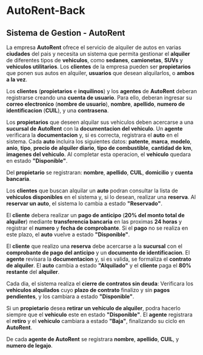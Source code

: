# AutoRent-Back

## Sistema de Gestion - AutoRent

La empresa **AutoRent** ofrece el servicio de alquiler de autos en varias **ciudades** del pais y necesita un sistema que permita gestionar el **alquiler** de diferentes tipos de **vehiculos**, como **sedanes**, **camionetas**, **SUVs** y **vehiculos utilitarios**. Los **clientes** de la empresa pueden ser **propietarios** que ponen sus autos en alquiler, **usuarios** que desean alquilarlos, o **ambos a la vez**.

Los **clientes** (**propietarios** e **inquilinos**) y los **agentes** de **AutoRent** deberan registrarse creando una **cuenta de usuario**. Para ello, deberan ingresar su **correo electronico** (**nombre de usuario**), **nombre**, **apellido**, **numero de identificacion** (**CUIL**), y una **contrasena**.

Los **propietarios** que deseen alquilar sus vehiculos deben acercarse a una **sucursal de AutoRent** con la **documentacion del vehiculo**. Un **agente** verificara la **documentacion** y, si es correcta, registrara el **auto** en el sistema. Cada **auto** incluira los siguientes datos: **patente**, **marca**, **modelo**, **anio**, **tipo**, **precio de alquiler diario**, **tipo de combustible**, **cantidad de km**, **imagenes del vehiculo**. Al completar esta operacion, el **vehiculo** quedara en estado **"Disponible"**.

Del **propietario** se registraran: **nombre**, **apellido**, **CUIL**, **domicilio** y **cuenta bancaria**.

Los **clientes** que buscan alquilar un **auto** podran consultar la lista de **vehiculos disponibles** en el sistema y, si lo desean, realizar una **reserva**. Al **reservar un auto**, el sistema lo cambia a estado **"Reservado"**.

El **cliente** debera realizar un **pago de anticipo** (**20% del monto total de alquiler**) mediante **transferencia bancaria** en las proximas **24 horas** y registrar el **numero** y **fecha de comprobante**. Si el **pago** no se realiza en este plazo, el **auto** vuelve a estado **"Disponible"**.

El **cliente** que realizo una **reserva** debe acercarse a la **sucursal** con el **comprobante de pago del anticipo** y un **documento de identificacion**. El **agente** revisara la **documentacion** y, si es valida, se formaliza el **contrato de alquiler**. El **auto** cambia a estado **"Alquilado"** y el **cliente** paga el **80% restante** del **alquiler**.

Cada dia, el sistema realiza el **cierre de contratos sin deuda**: Verificara los **vehiculos alquilados** cuyo **plazo de contrato** finalizo y sin **pagos pendientes**, y los cambiara a estado **"Disponible"**.

Si un **propietario** desea **retirar un vehiculo de alquiler**, podra hacerlo siempre que el **vehiculo** este en estado **"Disponible"**. El **agente** registrara el **retiro** y el **vehiculo** cambiara a estado **"Baja"**, finalizando su ciclo en **AutoRent**.

De cada **agente de AutoRent** se registrara **nombre**, **apellido**, **CUIL**, y **numero de legajo**.
